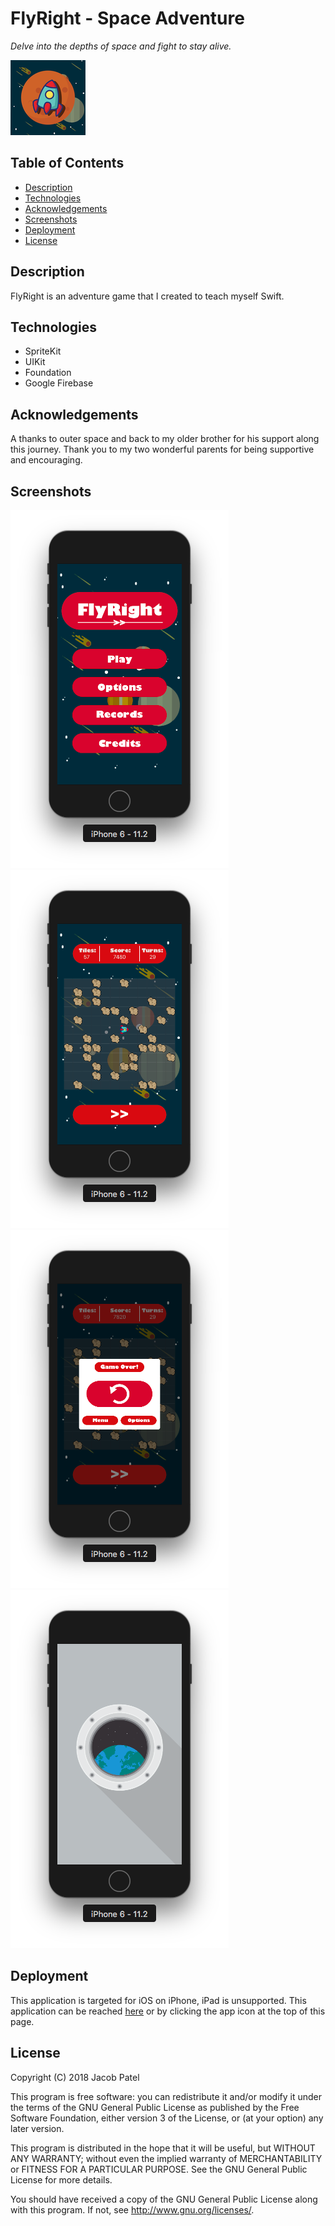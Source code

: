 # FlyRight - Space Adventure 

*Delve into the depths of space and fight to stay alive.* 

![Appstore](https://github.com/jacobseanpatel/FlyRight/blob/master/FlyRight/Assets.xcassets/AppIcon.appiconset/Icon-App-60x60%402x.png)

## Table of Contents
- [Description](#description)
- [Technologies](#technologies)
- [Acknowledgements](#acknowledgements)
- [Screenshots](#screenshots)
- [Deployment](#deployment)
- [License](#license)

## Description

FlyRight is an adventure game that I created to teach myself Swift.

## Technologies

* SpriteKit
* UIKit
* Foundation
* Google Firebase

## Acknowledgements

A thanks to outer space and back to my older brother for his support along this journey. Thank you to my two wonderful parents for being supportive and encouraging.

## Screenshots

![Menu](https://github.com/jacobseanpatel/FlyRight/blob/master/Screenshots/Menu.png)
![Game](https://github.com/jacobseanpatel/FlyRight/blob/master/Screenshots/Game.png)
![GameOver](https://github.com/jacobseanpatel/FlyRight/blob/master/Screenshots/GameOver.png)
![Launch](https://github.com/jacobseanpatel/FlyRight/blob/master/Screenshots/Launch.png)

## Deployment

This application is targeted for iOS on iPhone, iPad is unsupported. This application can be reached [here](https://appstoreprofile) or by clicking the app icon at the top of this page.

## License

 Copyright (C) 2018 Jacob Patel

 This program is free software: you can redistribute it and/or modify
 it under the terms of the GNU General Public License as published by
 the Free Software Foundation, either version 3 of the License, or
 (at your option) any later version.

 This program is distributed in the hope that it will be useful,
 but WITHOUT ANY WARRANTY; without even the implied warranty of
 MERCHANTABILITY or FITNESS FOR A PARTICULAR PURPOSE.  See the
 GNU General Public License for more details.

 You should have received a copy of the GNU General Public License
 along with this program.  If not, see <http://www.gnu.org/licenses/>.
